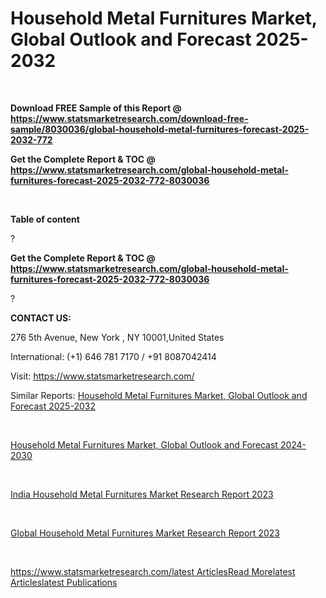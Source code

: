<h1>Household Metal Furnitures Market, Global Outlook and Forecast 2025-2032</h1><br/><p><strong>Download FREE Sample of this Report @ <a href="https://www.statsmarketresearch.com/download-free-sample/8030036/global-household-metal-furnitures-forecast-2025-2032-772">https://www.statsmarketresearch.com/download-free-sample/8030036/global-household-metal-furnitures-forecast-2025-2032-772</a></strong></p>
 
 
 
 <div><b>Get the Complete Report & TOC @ <a href="https://www.statsmarketresearch.com/global-household-metal-furnitures-forecast-2025-2032-772-8030036">https://www.statsmarketresearch.com/global-household-metal-furnitures-forecast-2025-2032-772-8030036</a></b></div>
 
 
 
 <p><br />
 
 <b>Table of content</b></p>
 
 
 
 <p>? </p>
 
 
 
 <div><b>Get the Complete Report & TOC @ <a href="https://www.statsmarketresearch.com/global-household-metal-furnitures-forecast-2025-2032-772-8030036">https://www.statsmarketresearch.com/global-household-metal-furnitures-forecast-2025-2032-772-8030036</a></b></div>
 
 
 
 <p>? </p>
 
 
 
 <p><b>CONTACT US:</b><br />
 
 276 5th Avenue, New York , NY 10001,United States<br />
 
 International: (+1) 646 781 7170 / +91 8087042414<br />
 
 Visit: <a href="https://www.statsmarketresearch.com/">https://www.statsmarketresearch.com/</a><br />
 
 Similar Reports: <a href="https://www.statsmarketresearch.com/global-household-metal-furnitures-forecast-2025-2032-772-8030036">Household Metal Furnitures Market, Global Outlook and Forecast 2025-2032 </a><br />
 
 <br />
 
 <a href="https://www.statsmarketresearch.com/global-household-metal-furnitures-forecast-2025-2032-772-8030036">Household Metal Furnitures Market, Global Outlook and Forecast 2024-2030</a><br />
 
 <br />
 
 <a href="https://www.statsmarketresearch.com/global-household-metal-furnitures-forecast-2025-2032-772-8030036">India Household Metal Furnitures Market Research Report 2023</a><br />
 
 <br />
 
 <a href="https://www.statsmarketresearch.com/global-household-metal-furnitures-forecast-2025-2032-772-8030036">Global Household Metal Furnitures Market Research Report 2023</a><br />
 
 <br />
 
 <a href="https://gyeongbokgung.com">https://www.statsmarketresearch.com/</a><a href="https://hallyeomaritime.com">latest Articles</a><a href="https://jingwansa.com">Read More</a><a href="https://nguoiviet.jp/">latest Articles</a><a href="https://www.intelmarketresearch.com/">latest Publications</a></p>